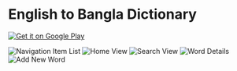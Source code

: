 # English to Bangla Dictionary

<a href="https://play.google.com/store/apps/details?id=com.shahidul.english.to.bangla.app">
  <img alt="Get it on Google Play"
       src="https://developer.android.com/images/brand/en_generic_rgb_wo_60.png" />
</a>


![Navigation Item List](https://github.com/shahidul2k9/english-to-bangla-dictionary/blob/master/screenshot/device-2015-10-30-213917.png "Navigation Item List")
![Home View](https://github.com/shahidul2k9/english-to-bangla-dictionary/blob/master/screenshot/device-2015-10-30-213939.png "Home Screen")
![Search View](https://github.com/shahidul2k9/english-to-bangla-dictionary/blob/master/screenshot/device-2015-10-30-214034.png "Search Screen")
![Word Details](https://github.com/shahidul2k9/english-to-bangla-dictionary/blob/master/screenshot/device-2015-10-30-214105.png "Word Details Screen")
![Add New Word](https://github.com/shahidul2k9/english-to-bangla-dictionary/blob/master/screenshot/device-2015-10-30-221216.png "Add New Word Screen")

